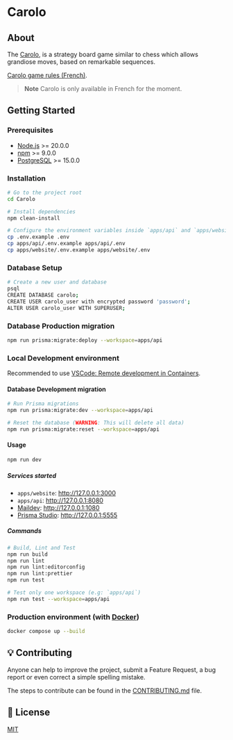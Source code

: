 # Carolo

## About

The [Carolo](https://carolo.theoludwig.fr/), is a strategy board game similar to chess which allows grandiose moves, based on remarkable sequences.

[Carolo game rules (French)](./apps/website/public/rules/carolo-fr-FR.pdf).

> **Note**
> Carolo is only available in French for the moment.

## Getting Started

### Prerequisites

- [Node.js](https://nodejs.org/) >= 20.0.0
- [npm](https://www.npmjs.com/) >= 9.0.0
- [PostgreSQL](https://www.postgresql.org/) >= 15.0.0

### Installation

```sh
# Go to the project root
cd Carolo

# Install dependencies
npm clean-install

# Configure the environment variables inside `apps/api` and `apps/website`
cp .env.example .env
cp apps/api/.env.example apps/api/.env
cp apps/website/.env.example apps/website/.env
```

### Database Setup

```sh
# Create a new user and database
psql
CREATE DATABASE carolo;
CREATE USER carolo_user with encrypted password 'password';
ALTER USER carolo_user WITH SUPERUSER;
```

### Database Production migration

```sh
npm run prisma:migrate:deploy --workspace=apps/api
```

### Local Development environment

Recommended to use [VSCode: Remote development in Containers](https://code.visualstudio.com/docs/remote/containers-tutorial).

#### Database Development migration

```sh
# Run Prisma migrations
npm run prisma:migrate:dev --workspace=apps/api

# Reset the database (WARNING: This will delete all data)
npm run prisma:migrate:reset --workspace=apps/api
```

#### Usage

```sh
npm run dev
```

##### Services started

- `apps/website`: <http://127.0.0.1:3000>
- `apps/api`: <http://127.0.0.1:8080>
- [Maildev](https://maildev.github.io/maildev/): <http://127.0.0.1:1080>
- [Prisma Studio](https://www.prisma.io/studio): <http://127.0.0.1:5555>

##### Commands

```sh
# Build, Lint and Test
npm run build
npm run lint
npm run lint:editorconfig
npm run lint:prettier
npm run test

# Test only one workspace (e.g: `apps/api`)
npm run test --workspace=apps/api
```

### Production environment (with [Docker](https://www.docker.com/))

```sh
docker compose up --build
```

## 💡 Contributing

Anyone can help to improve the project, submit a Feature Request, a bug report or even correct a simple spelling mistake.

The steps to contribute can be found in the [CONTRIBUTING.md](./CONTRIBUTING.md) file.

## 📄 License

[MIT](./LICENSE)
